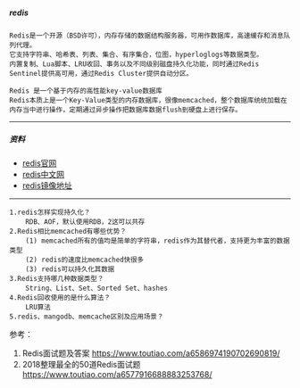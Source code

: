 
##### redis
    Redis是一个开源（BSD许可），内存存储的数据结构服务器，可用作数据库，高速缓存和消息队列代理。
    它支持字符串、哈希表、列表、集合、有序集合，位图，hyperloglogs等数据类型。
    内置复制、Lua脚本、LRU收回、事务以及不同级别磁盘持久化功能，同时通过Redis Sentinel提供高可用，通过Redis Cluster提供自动分区。

    Redis 是一个基于内存的高性能key-value数据库
    Redis本质上是一个Key-Value类型的内存数据库，很像memcached，整个数据库统统加载在内存当中进行操作，定期通过异步操作把数据库数据flush到硬盘上进行保存。
---
##### 资料
* [redis官网](https://redis.io/)
* [redis中文网](http://www.redis.net.cn/)
* [redis镜像地址](http://download.redis.io/releases/)


---
    1.redis怎样实现持久化？
        RDB、AOF，默认使用RDB，2这可以共存
    2.Redis相比memcached有哪些优势？
        (1) memcached所有的值均是简单的字符串，redis作为其替代者，支持更为丰富的数据类型
        (2) redis的速度比memcached快很多
        (3) redis可以持久化其数据
    3.Redis支持哪几种数据类型？
        String、List、Set、Sorted Set、hashes
    4.Redis回收使用的是什么算法？
        LRU算法
    5.redis、mangodb、memcache区别及应用场景？


参考：

1. Redis面试题及答案  https://www.toutiao.com/a6586974190702690819/
2. 2018整理最全的50道Redis面试题  https://www.toutiao.com/a6577916688883253768/
